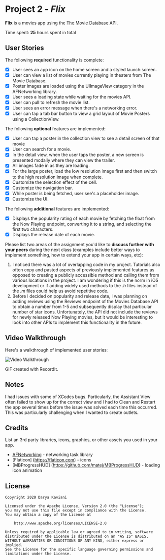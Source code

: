 # Project 2 - *Flix*

**Flix** is a movies app using the [The Movie Database API](http://docs.themoviedb.apiary.io/#).

Time spent: **25** hours spent in total

## User Stories

The following **required** functionality is complete:

- [x] User sees an app icon on the home screen and a styled launch screen.
- [x] User can view a list of movies currently playing in theaters from The Movie Database.
- [x] Poster images are loaded using the UIImageView category in the AFNetworking library.
- [x] User sees a loading state while waiting for the movies API.
- [x] User can pull to refresh the movie list.
- [x] User sees an error message when there's a networking error.
- [x] User can tap a tab bar button to view a grid layout of Movie Posters using a CollectionView.

The following **optional** features are implemented:

- [x] User can tap a poster in the collection view to see a detail screen of that movie
- [x] User can search for a movie.
- [x] In the detail view, when the user taps the poster, a new screen is presented modally where they can view the trailer.
- [x] All images fade in as they are loading.
- [x] For the large poster, load the low resolution image first and then switch to the high resolution image when complete.
- [x] Customize the selection effect of the cell.
- [x] Customize the navigation bar.
- [x] While poster is being fetched, user see's a placeholder image.
- [x] Customize the UI.

The following **additional** features are implemented:

- [x] Displays the popularity rating of each movie by fetching the float from the Now Playing endpoint, converting it to a string, and selecting the first two characters.
- [x] Displays the release date of each movie.

Please list two areas of the assignment you'd like to **discuss further with your peers** during the next class (examples include better ways to implement something, how to extend your app in certain ways, etc):

1. I noticed there was a lot of overlapping code in my project. Tutorials also often copy and pasted aspects of previously implemented features as opposed to creating a publicly accessible method and calling them from various locations in the project. I am wondering if this is the norm in iOS development or if adding widely used methods to the *.h* files instead of the *.m* files could help us avoid repetitive code.
2. Before I decided on popularity and release date, I was planning on adding reviews using the Reviews endpoint of the Movies Database API to obtain a number from 1-5 and subsequently display that particular number of star icons. Unfortunately, the API did not include the reviews for newly released Now Playing movies, but it would be interesting to look into other APIs to implement this functionality in the future.

## Video Walkthrough

Here's a walkthrough of implemented user stories:

<img src='http://g.recordit.co/CxBkFda0ji.gif' title='Video Walkthrough' width='' alt='Video Walkthrough' />

GIF created with RecordIt.

## Notes

I had issues with some of XCodes bugs. Particularly, the Assistant View often failed to show up for the correct view and I had to Clean and Restart the app several times before the issue was solved each time this occurred. This was particularly challenging when I wanted to create outlets.

## Credits

List an 3rd party libraries, icons, graphics, or other assets you used in your app.

- [AFNetworking](https://github.com/AFNetworking/AFNetworking) - networking task library
- [Flaticon] (https://flaticon.com) - icons
- [MBProgressHUD] (https://github.com/matej/MBProgressHUD) - loading icon animation

## License

    Copyright 2020 Darya Kaviani

    Licensed under the Apache License, Version 2.0 (the "License");
    you may not use this file except in compliance with the License.
    You may obtain a copy of the License at

        http://www.apache.org/licenses/LICENSE-2.0

    Unless required by applicable law or agreed to in writing, software
    distributed under the License is distributed on an "AS IS" BASIS,
    WITHOUT WARRANTIES OR CONDITIONS OF ANY KIND, either express or implied.
    See the License for the specific language governing permissions and
    limitations under the License.
